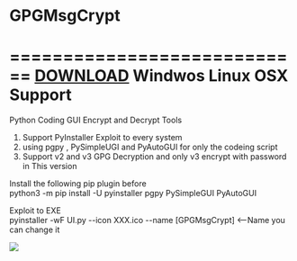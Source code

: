 # GPGMsgCrypt

============================
<a href="https://github.com/constantinedev/GPGMsgCrypt/releases">DOWNLOAD</a>
Windwos Linux OSX Support
============================

Python Coding GUI Encrypt and Decrypt Tools<br>
1. Support PyInstaller Exploit to every system<br>
2. using pgpy , PySimpleUGI and PyAutoGUI for only the codeing script<br>
3. Support v2 and v3 GPG Decryption and only v3 encrypt with password in This version<br>

Install the following pip plugin before<br>
python3 -m pip install -U pyinstaller pgpy PySimpleGUI PyAutoGUI 

Exploit to EXE <br>
pyinstaller -wF UI.py --icon XXX.ico --name [GPGMsgCrypt] <--Name you can change it <br>
<p>
<img src='https://sun9-22.userapi.com/impf/-N2VErV1r88XPpDOVezVRJIH3IZiviqvTIJR3g/VhYT-YFWgEc.jpg?size=1916x1007&quality=96&proxy=1&sign=728ac1d25cfb4e6b666e7b2b9587d7a1&type=album' />
</p>
